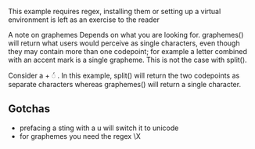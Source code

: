 This example requires regex, installing them or setting up a virtual environment is left as an exercise to the reader

A note on graphemes
Depends on what you are looking for. graphemes() will return what users would perceive as single characters, even though they may contain more than one codepoint; for example a letter combined with an accent mark is a single grapheme. This is not the case with split().

Consider a + ◌́ . In this example, split() will return the two codepoints as separate characters whereas graphemes() will return a single character.

## Gotchas
- prefacing a sting with a u will switch it to unicode
- for graphemes you need the regex \X